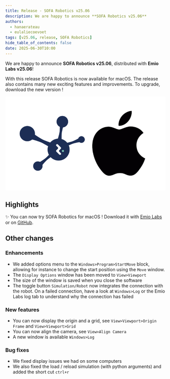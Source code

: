 ```yaml
---
title: Release - SOFA Robotics v25.06
description: We are happy to announce **SOFA Robotics v25.06**
authors:
  - hanaerateau
  - eulaliecoevoet
tags: [v25.06, release, SOFA Robotics]
hide_table_of_contents: false
date: 2025-06-30T10:00
---
```


We are happy to announce **SOFA Robotics v25.06**, distributed with **Emio Labs v25.06**!

With this release SOFA Robotics is now available for macOS. 
The release also contains many new exciting features and improvements.
To upgrade, download the new version !

![MacOS icon](./2025-06-release/img/sofa-robotics_macos.png)

<!--truncate--> 

## Highlights

✨ You can now try SOFA Robotics for macOS ! Download it with [Emio Labs](https://mailchi.mp/compliance-robotics.com/download-emio-labs) or on [GitHub](https://github.com/SofaComplianceRobotics/SofaGLFW/tree/robotics).

## Other changes

### Enhancements
- We added options menu to the `Windows>Program>StartMove` block, allowing for instance to change the start position using the `Move` window. 
- The `Display Options` window has been moved to `View>Viewport`
- The size of the window is saved when you close the software
- The toggle button `Simulation/Robot` now integrates the connection with the robot. On a failed connection, have a look at `Windows>Log` or the Emio Labs log tab to understand why the connection has failed

### New features
- You can now display the origin and a grid, see `View>Viewport>Origin Frame` and `View>Viewport>Grid`
- You can now align the camera, see `View>Align Camera`
- A new window is available `Windows>Log` 

### Bug fixes
- We fixed display issues we had on some computers
- We also fixed the load / reload simulation (with python arguments) and added the short cut `ctrl+r`


